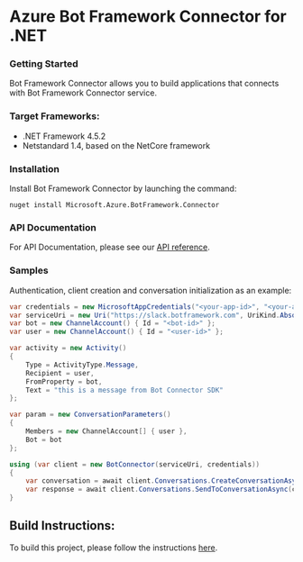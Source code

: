 # Azure Bot Framework Connector for .NET

### Getting Started

Bot Framework Connector allows you to build applications that connects with Bot Framework Connector service.

### Target Frameworks:

* .NET Framework 4.5.2
* Netstandard 1.4, based on the NetCore framework

### Installation

Install Bot Framework Connector by launching the command:
    
    nuget install Microsoft.Azure.BotFramework.Connector

### API Documentation

For API Documentation, please see our [API reference](https://docs.microsoft.com/en-us/Bot-Framework/rest-api/bot-framework-rest-connector-api-reference).

### Samples

Authentication, client creation and conversation initialization as an example:

````C#
var credentials = new MicrosoftAppCredentials("<your-app-id>", "<your-app-password>");
var serviceUri = new Uri("https://slack.botframework.com", UriKind.Absolute);
var bot = new ChannelAccount() { Id = "<bot-id>" };
var user = new ChannelAccount() { Id = "<user-id>" };

var activity = new Activity()
{
    Type = ActivityType.Message,
    Recipient = user,
    FromProperty = bot,
    Text = "this is a message from Bot Connector SDK"
};

var param = new ConversationParameters()
{
    Members = new ChannelAccount[] { user },
    Bot = bot
};

using (var client = new BotConnector(serviceUri, credentials))
{
    var conversation = await client.Conversations.CreateConversationAsync(param);
    var response = await client.Conversations.SendToConversationAsync(conversation.Id, activity);
}
````

## Build Instructions:

To build this project, please follow the instructions [here](https://github.com/Azure/azure-sdk-for-net/blob/psSdkJson6/README.md).
